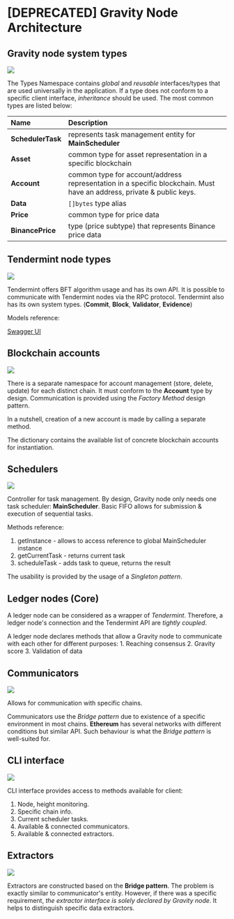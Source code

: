 # \[DEPRECATED\] Gravity Node Architecture

## Gravity node system types

![](.gitbook/assets/gh-node-types.png)



The Types Namespace contains _global_ and _reusable_ interfaces/types that are used universally in the application. If a type does not conform to a specific client interface, _inheritance_ should be used. The most common types are listed below:

| Name | Description |
| :--- | :--- |
| **SchedulerTask** | represents task management entity for **MainScheduler** |
| **Asset** | common type for asset representation in a specific blockchain |
| **Account** | common type for account/address representation in a specific blockchain. Must have an address, private & public keys. |
| **Data** | `[]bytes` type alias |
| **Price** | common type for price data |
| **BinancePrice** | type \(price subtype\) that represents Binance price data |

## Tendermint node types

![](.gitbook/assets/tendermint.png)

Tendermint offers BFT algorithm usage and has its own API. It is possible to communicate with Tendermint nodes via the RPC protocol. Tendermint also has its own system types. \(**Commit**, **Block**, **Validator**, **Evidence**\)

Models reference:

[Swagger UI](https://docs.tendermint.com/master/rpc/)

## Blockchain accounts

![](.gitbook/assets/b-accounts.png)

There is a separate namespace for account management \(store, delete, update\) for each distinct chain. It must conform to the **Account** type by design. Communication is provided using the _Factory Method_ design pattern.

In a nutshell, creation of a new account is made by calling a separate method.

The dictionary contains the available list of concrete blockchain accounts for instantiation.

## Schedulers

![](.gitbook/assets/scheduler.png)

Controller for task management. By design, Gravity node only needs one task scheduler: **MainScheduler**. Basic FIFO allows for submission & execution of sequential tasks.

Methods reference:

1. getInstance - allows to access reference to global MainScheduler instance
2. getCurrentTask - returns current task
3. scheduleTask - adds task to queue, returns the result

The usability is provided by the usage of a _Singleton pattern_.

## Ledger nodes \(Core\)

A ledger node can be considered as a wrapper of _Tendermint_. Therefore, a ledger node's connection and the Tendermint API are _tightly coupled_.

A ledger node declares methods that allow a Gravity node to communicate with each other for different purposes: 1. Reaching consensus 2. Gravity score 3. Validation of data

## Communicators

![](.gitbook/assets/communicators.png)

Allows for communication with specific chains. 

Communicators use the _Bridge pattern_ due to existence of a specific environment in most chains. **Ethereum** has several networks with different conditions but similar API. Such behaviour is what the _Bridge pattern_ is well-suited for. 

## CLI interface

![](.gitbook/assets/client-cli.png)

CLI interface provides access to methods available for client:

1. Node, height monitoring. 
2. Specific chain info. 
3. Current scheduler tasks.
4. Available & connected communicators.
5. Available & connected extractors.

## Extractors

![](.gitbook/assets/extractors.png)

Extractors are constructed based on the **Bridge pattern**. The problem is exactly similar to communicator's entity. However, if there was a specific requirement, _the extractor interface is solely declared by Gravity node_. It helps to distinguish specific data extractors.

